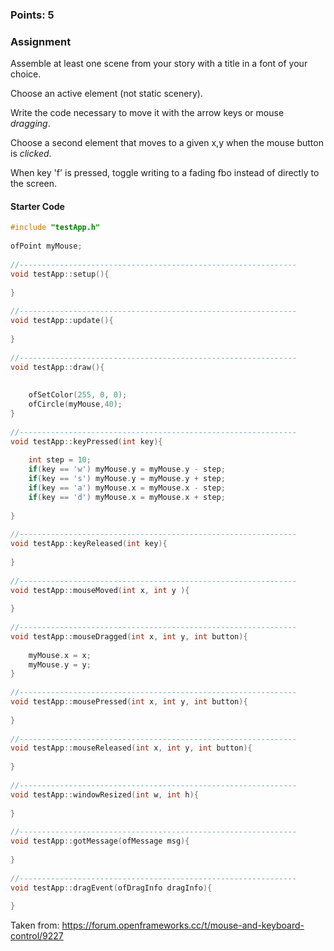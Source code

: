 ### Points: 5
### Assignment

Assemble at least one scene from your story with a title in a font of your choice.

Choose an active element (not static scenery).

Write the code necessary to move it with the arrow keys or mouse *dragging*.

Choose a second element that moves to a given x,y when the mouse button is *clicked*.

When key 'f' is pressed, toggle writing to a fading fbo instead of directly to the screen. 

#### Starter Code

```c
#include "testApp.h"  
  
ofPoint myMouse;  
  
//--------------------------------------------------------------  
void testApp::setup(){  
  
}  
  
//--------------------------------------------------------------  
void testApp::update(){  
  
}  
  
//--------------------------------------------------------------  
void testApp::draw(){  
  
	  
	ofSetColor(255, 0, 0);  
	ofCircle(myMouse,40);  
}  
  
//--------------------------------------------------------------  
void testApp::keyPressed(int key){  
  
	int step = 10;  
	if(key == 'w') myMouse.y = myMouse.y - step;  
	if(key == 's') myMouse.y = myMouse.y + step;  
	if(key == 'a') myMouse.x = myMouse.x - step;  
	if(key == 'd') myMouse.x = myMouse.x + step;  
	  
}  
  
//--------------------------------------------------------------  
void testApp::keyReleased(int key){  
  
}  
  
//--------------------------------------------------------------  
void testApp::mouseMoved(int x, int y ){  
  
}  
  
//--------------------------------------------------------------  
void testApp::mouseDragged(int x, int y, int button){  
  
	myMouse.x = x;  
	myMouse.y = y;  
}  
  
//--------------------------------------------------------------  
void testApp::mousePressed(int x, int y, int button){  
  
}  
  
//--------------------------------------------------------------  
void testApp::mouseReleased(int x, int y, int button){  
  
}  
  
//--------------------------------------------------------------  
void testApp::windowResized(int w, int h){  
  
}  
  
//--------------------------------------------------------------  
void testApp::gotMessage(ofMessage msg){  
  
}  
  
//--------------------------------------------------------------  
void testApp::dragEvent(ofDragInfo dragInfo){   
  
}  
```
Taken from: https://forum.openframeworks.cc/t/mouse-and-keyboard-control/9227

